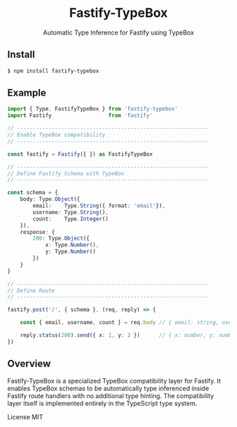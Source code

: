 <div align='center'>

<h1>Fastify-TypeBox</h1>

<p>Automatic Type Inference for Fastify using TypeBox</p>

</div>

## Install

```bash
$ npm install fastify-typebox
```
## Example

```typescript
import { Type, FastifyTypeBox } from 'fastify-typebox'
import Fastify                  from 'fastify'

// -------------------------------------------------------------
// Enable TypeBox compatibility
// -------------------------------------------------------------

const fastify = Fastify({ }) as FastifyTypeBox

// -------------------------------------------------------------
// Define Fastify Schema with TypeBox
// -------------------------------------------------------------

const schema = {
    body: Type.Object({
        email:    Type.String({ format: 'email'}),
        username: Type.String(),
        count:    Type.Integer()
    }),
    response: {
        200: Type.Object({
            x: Type.Number(),
            y: Type.Number()
        })
    }
}

// -------------------------------------------------------------
// Define Route
// -------------------------------------------------------------

fastify.post('/', { schema }, (req, reply) => {

    const { email, username, count } = req.body // { email: string, username: string, count: number }

    reply.status(200).send({ x: 1, y: 2 })      // { x: number, y: number }
})
```
## Overview

Fastify-TypeBox is a specialized TypeBox compatibility layer for Fastify. It enables TypeBox schemas to be automatically type inferenced inside Fastify route handlers with no additional type hinting. The compatibility layer itself is implemented entirely in the TypeScript type system.

License MIT
